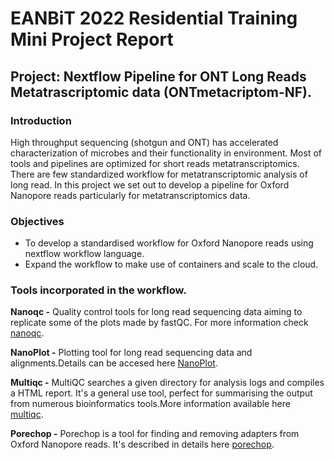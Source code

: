 # EANBiT 2022 Residential Training Mini Project Report
## Project: Nextflow Pipeline for ONT Long Reads Metatrascriptomic data (ONTmetacriptom-NF).
### Introduction

High throughput sequencing (shotgun and ONT) has accelerated characterization of microbes and their functionality in environment. 
Most of tools and pipelines are optimized for short reads metatranscriptomics. There are few standardized workflow for metatranscriptomic analysis of long read. 
In this project we set out to develop a pipeline for Oxford Nanopore reads particularly for metatranscriptomics data.

### Objectives

- To develop a standardised workflow for Oxford Nanopore reads using nextflow workflow language.
- Expand the workflow to make use of containers and scale to the cloud.

### Tools incorporated in the workflow.

**Nanoqc -**  Quality control tools for long read sequencing data aiming to replicate some of the plots made by fastQC. For more information check [nanoqc](https://github.com/wdecoster/nanoQC).

**NanoPlot -** Plotting tool for long read sequencing data and alignments.Details can be accesed here [NanoPlot](https://github.com/wdecoster/NanoPlot).

**Multiqc -** MultiQC searches a given directory for analysis logs and compiles a HTML report. It's a general use tool, perfect for summarising the output from numerous bioinformatics tools.More information available here [multiqc](https://github.com/ewels/MultiQC).

**Porechop -** Porechop is a tool for finding and removing adapters from Oxford Nanopore reads. It's described in details here [porechop](https://github.com/rrwick/Porechop).


